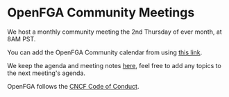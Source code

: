 # OpenFGA Community Meetings

We host a monthly community meeting the 2nd Thursday of ever month, at 8AM PST. 

You can add the OpenFGA Community calendar from using [this link](https://calendar.google.com/calendar/ical/38a445a2801a268987d9e566b2b8f60d90bb615c4a9678c7c2c992020a166bf2%40group.calendar.google.com/public/basic.ics).

We keep the agenda and meeting notes [here](https://docs.google.com/document/d/1Y6rbD0xpGLVl-7CmeMgxi56_a0ibIQ_RojvWBbT9MZk/edit#), feel free to add any topics to the next meeting's agenda.

OpenFGA follows the [CNCF Code of Conduct](https://github.com/cncf/foundation/blob/master/code-of-conduct.md).
